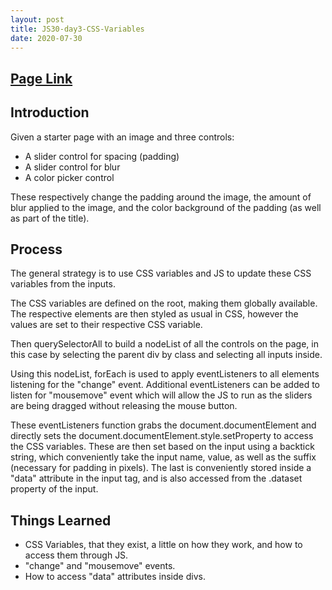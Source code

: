 ```yaml
---
layout: post
title: JS30-day3-CSS-Variables
date: 2020-07-30
---
```


## [Page Link](http://www.bkung.com/projects/03/cssvariables.html)

## Introduction

Given a starter page with an image and three controls: 
- A slider control for spacing (padding)
- A slider control for blur
- A color picker control

These respectively change the padding around the image, the amount of blur applied to the image, and the color background of the padding (as well as part of the title).

## Process

The general strategy is to use CSS variables and JS to update these CSS variables from the inputs. 

The CSS variables are defined on the root, making them globally available. The respective elements are then styled as usual in CSS, however the values are set to their respective CSS variable.

Then querySelectorAll to build a nodeList of all the controls on the page, in this case by selecting the parent div by class and selecting all inputs inside. 

Using this nodeList, forEach is used to apply eventListeners to all elements listening for the "change" event. Additional eventListeners can be added to listen for "mousemove" event which will allow the JS to run as the sliders are being dragged without releasing the mouse button.

These eventListeners function grabs the document.documentElement and directly sets the document.documentElement.style.setProperty to access the CSS variables. These are then set based on the input using a backtick string, which conveniently take the input name, value, as well as the suffix (necessary for padding in pixels). The last is conveniently stored inside a "data" attribute in the input tag, and is also accessed from the .dataset property of the input. 

## Things Learned

- CSS Variables, that they exist, a little on how they work, and how to access them through JS.
- "change" and "mousemove" events.
- How to access "data" attributes inside divs. 



